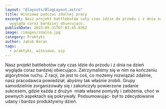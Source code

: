 ```yaml
---
layout: "@layouts/BlogLayout.astro"
title: Wiśniowa podczas zdalnej pracy
excerpt: Nasz projekt battlebotów cały czas idzie do przodu i z dnia na dzień
  wygląda coraz bardziej obiecująco.
publishDate: 2023-05-31T07:03:45.836Z
image: /images/zdalna.jpg
category: Praktyki
author: Jakub Baran
tags:
  - praktyki, wiśniowa, eip
---
```

Nasz projekt battlebotów cały czas idzie do przodu i z dnia na dzień wygląda coraz bardziej obiecująco. Zatrzymaliśmy się w nim na kończeniu algorytmów ruchu. Z racji, że jest to coś, co możemy rozwiązać zdalnie, nasz pracodawca powiedział, abyśmy tak właśnie zrobili. Grupy samodzielnie zorganizowały się i zakończyły powierzone zadanie sukcesem, gdzie każda z drużyn  miała własne pomysły i założenia, choć w pewnych aspektach się pokrywały. Podsumowując- był to zdecydowanie udany i bardzo produktywny dzień.